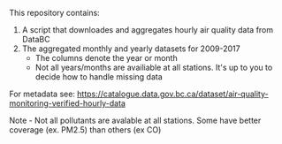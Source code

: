 This repository contains:
1) A script that downloades and aggregates hourly air quality data from DataBC
2) The aggregated monthly and yearly datasets for 2009-2017
    - The columns denote the year or month
    - Not all years/months are availiable at all stations.  It's up to you to decide how to handle missing data

For metadata see: https://catalogue.data.gov.bc.ca/dataset/air-quality-monitoring-verified-hourly-data

Note - Not all pollutants are avalable at all stations.  Some have better coverage (ex. PM2.5) than others (ex CO)


